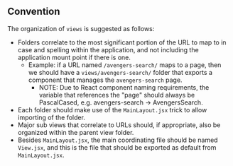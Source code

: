 ## Convention

The organization of `views` is suggested as follows:

* Folders correlate to the most significant portion of the URL to map to in case and spelling within the application, and not including the application mount point if there is one.
  * Example: if a URL named `/avengers-search/` maps to a page, then we should have a `views/avengers-search/` folder that exports a component that manages the `avengers-search` page.
    * NOTE: Due to React component naming requirements, the variable that references the "page" should always be PascalCased, e.g. avengers-search -> AvengersSearch.
* Each folder should make use of the `MainLayout.jsx` trick to allow importing of the folder.
* Major sub views that correlate to URLs should, if appropriate, also be organized within the parent view folder.
* Besides `MainLayout.jsx`, the main coordinating file should be named `View.jsx`, and this is the file that should be exported as default from `MainLayout.jsx`.
